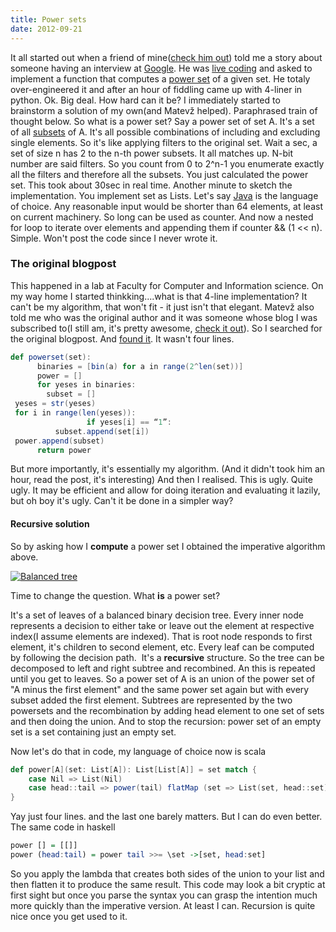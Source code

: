 ```yaml
---
title: Power sets
date: 2012-09-21
---
```


It all started out when a friend of mine([check him out](http://naspletu.org/))
 told me a story about someone having an
interview at [Google](http://google.com/ "Google"). He was [live
coding](http://en.wikipedia.org/wiki/Live_coding "Live coding") and
asked to implement a function that computes a [power
set](http://en.wikipedia.org/wiki/Power_set "Power set") of a given set.
He totaly over-engineered it and after an hour of fiddling came up with
4-liner in python. Ok. Big deal. How hard can it be? I immediately
started to brainstorm a solution of my own(and Matevž helped).
Paraphrased train of thought below.
So what is a power set? Say a power set of set A. It's a set of all
[subsets](http://en.wikipedia.org/wiki/Subset "Subset") of A. It's all
possible combinations of including and excluding single elements. So
it's like applying filters to the original set. Wait a sec, a set of
size n has 2 to the n-th power subsets. It all matches up. N-bit number
are said filters. So you count from 0 to 2^n-1 you enumerate exactly
all the filters and therefore all the subsets. You just calculated the
power set. This took about 30sec in real time. Another minute to sketch
the implementation. You implement set as Lists. Let's say
[Java](http://www.oracle.com/technetwork/java/ "Java (programming language)")
is the language of choice. Any reasonable input would be shorter than
64 elements, at least on current machinery. So long can be used as
counter. And now a nested for loop to iterate over elements and
appending them if counter && (1 << n). Simple. Won't post the code
since I never wrote it.

### The original blogpost

This happened in a lab at Faculty for Computer and Information science.
On my way home I started thinkking....what is that 4-line
implementation? It can't be my algorithm, that won't fit - it just isn't
that elegant. Matevž also told me who was the original author and it was
someone whose blog I was subscribed to(I still am, it's pretty awesome,
[check it out](http://swizec.com/)). So I searched for the original
blogpost. And [found
it](http://swizec.com/blog/a-google-phone-interview/swizec/3813). It
wasn't four lines.
```scala
def powerset(set):
      binaries = [bin(a) for a in range(2^len(set))]
      power = []
      for yeses in binaries:
        subset = []
 yeses = str(yeses)
 for i in range(len(yeses)):
                 if yeses[i] == “1”:
          subset.append(set[i])
 power.append(subset)
      return power
```
But more importantly, it's essentially my algorithm. (And it didn't took
him an hour, read the post, it's interesting) And then I realised. This
is ugly. Quite ugly. It may be efficient and allow for doing iteration
and evaluating it lazily, but oh boy it's ugly. Can't it be done in a
simpler way?

#### Recursive solution

So by asking how I **compute** a power set I obtained the imperative
algorithm above.

[![Balanced tree](http://upload.wikimedia.org/wikipedia/commons/thumb/3/33/Balanced_tree.png/300px-Balanced_tree.png)](http://commons.wikipedia.org/wiki/File%3ABalanced_tree.png)

Time to change the question. What **is** a power set?

It's a set of leaves of a balanced binary decision tree. Every inner
node represents a decision to either take or leave out the element at
respective index(I assume elements are indexed). That is root node
responds to first element, it's children to second element, etc. Every
leaf can be computed by following the decision path.  It's
a **recursive** structure. So the tree can be decomposed to left and
right subtree and recombined. An this is repeated until you get to
leaves. So a power set of A is an union of the power set of "A minus the
first element" and the same power set again but with every subset added
the first element. Subtrees are represented by the two powersets and the
recombination by adding head element to one set of sets and then doing
the union. And to stop the recursion: power set of an empty set is a set
containing just an empty set.

Now let's do that in code, my language of choice now is scala
```scala
def power[A](set: List[A]): List[List[A]] = set match {
    case Nil => List(Nil)
    case head::tail => power(tail) flatMap (set => List(set, head::set))
}
```

Yay just four lines. and the last one barely matters. But I can do even
better. The same code in haskell
```haskell
power [] = [[]]
power (head:tail) = power tail >>= \set ->[set, head:set]
```

So you apply the lambda that creates both
sides of the union to your list and then flatten it to produce the same
result. This code may look a bit cryptic at first sight but once you
parse the syntax you can grasp the intention much more quickly than the
imperative version. At least I can. Recursion is quite nice once you get
used to it.
